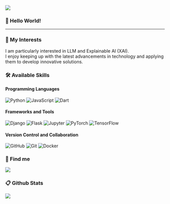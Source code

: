 
<div align="left">
  <img src="https://capsule-render.vercel.app/api?type=soft&height=143&color=gradient&text=SukoJim's-Hub&section=header&fontAlign=30&descAlign=100&descSize=107&descAlignY=15&textBg=false&rotate=0&strokeWidth=0&animation=fadeIn&fontSize=60"/>
  
  ### 👋 Hello World! 
  <hr/>
  
  ### 📘 My Interests
  <div align="left">
  I am particularly interested in LLM and Explainable AI (XAI).    <br>
  I enjoy keeping up with the latest advancements in technology and applying them to develop innovative solutions.
  </div>
  
### 🛠 Available Skills    
<div align="left">    
  
  ####  Programming Languages    
  <img alt="Python" src="https://img.shields.io/badge/Python-3776AB?style=for-the-badge&logo=Python&logoColor=white"/>
  <img alt="JavaScript" src="https://img.shields.io/badge/JavaScript-F7DF1E?style=for-the-badge&logo=JavaScript&logoColor=white"/>
  <img alt="Dart" src="https://img.shields.io/badge/Dart-0175C2?style=for-the-badge&logo=Dart&logoColor=white"/>
  
  ####  Frameworks and Tools
  <img alt="Django" src="https://img.shields.io/badge/Django-092E20?style=for-the-badge&logo=django&logoColor=white"/>
  <img alt="Flask" src="https://img.shields.io/badge/Flask-000000?style=for-the-badge&logo=flask&logoColor=white"/>
  <img alt="Jupyter" src="https://img.shields.io/badge/Jupyter-F37626.svg?&style=for-the-badge&logo=Jupyter&logoColor=white" />
  <img alt="PyTorch" src="https://img.shields.io/badge/PyTorch-EE4C2C.svg?&style=for-the-badge&logo=PyTorch&logoColor=white" />
  <img alt="TensorFlow" src="https://img.shields.io/badge/TensorFlow-FF6F00.svg?&style=for-the-badge&logo=TensorFlow&logoColor=white" />
  
  ####  Version Control and Collaboration
  <img alt="GitHub" src="https://img.shields.io/badge/GitHub-181717?style=for-the-badge&logo=GitHub&logoColor=white"/>
  <img alt="Git" src="https://img.shields.io/badge/Git-F05032?style=for-the-badge&logo=Git&logoColor=white"/>
  <img alt="Docker" src="https://img.shields.io/badge/Docker-2496ED?style=for-the-badge&logo=Docker&logoColor=white"/>

  
</div>

  ### 📨 Find me
  <div align="left">
  <a href="mailto:tirgh2192@gmail.com"><img src="https://img.shields.io/badge/Gmail-EA4335?style=flat-square&logo=Gmail&logoColor=black"/></a>
  </div>
  
  ### 📋 Github Stats
  <div align = "left">
  <img src = "https://github-readme-stats.vercel.app/api?username=SukoJim&theme=dark&show_icons=true">
  </div>
</div>
